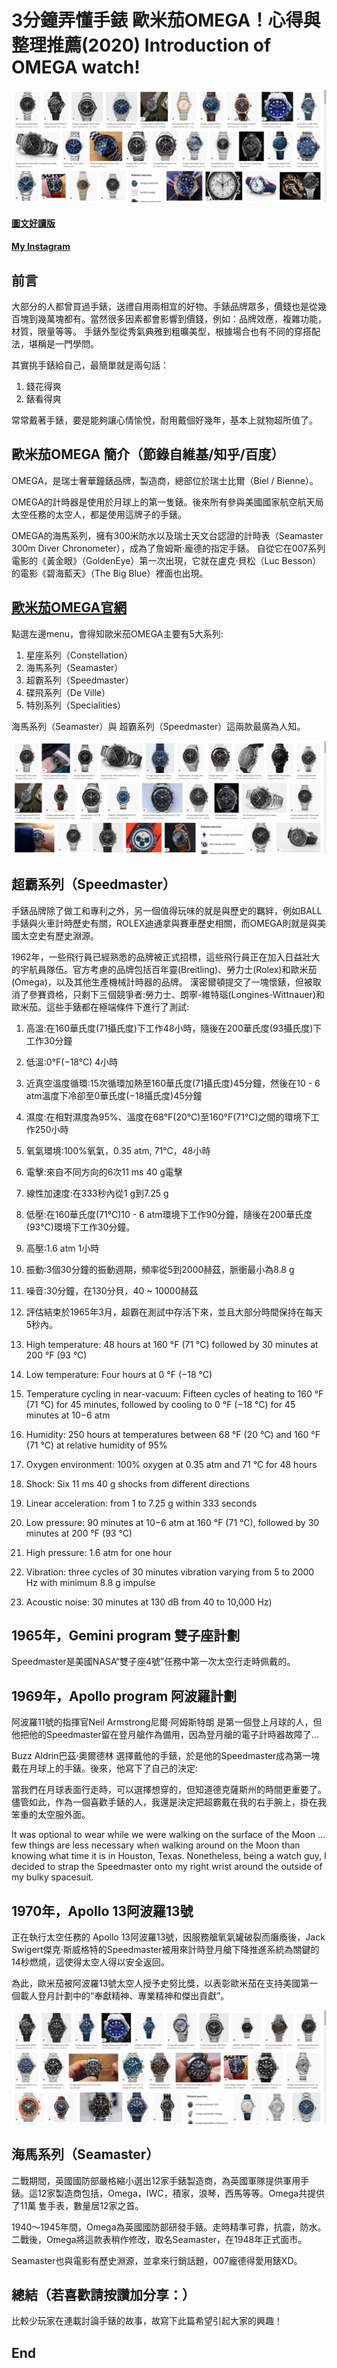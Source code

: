 # 3分鐘弄懂手錶 歐米茄OMEGA！心得與整理推薦(2020) Introduction of OMEGA watch!
![f1](https://github.com/HCH1/blog/blob/master/fig/omega1.JPG)

#### [圖文好讀版]()
#### [My Instagram](https://www.instagram.com/redbox111)

## 前言
大部分的人都曾買過手錶，送禮自用兩相宜的好物。手錶品牌眾多，價錢也是從幾百塊到幾萬塊都有。當然很多因素都會影響到價錢，例如：品牌效應，複雜功能，材質，限量等等。
手錶外型從秀氣典雅到粗曠美型，根據場合也有不同的穿搭配法，堪稱是一門學問。

其實挑手錶給自己，最簡單就是兩句話：
1. 錢花得爽
1. 錶看得爽

常常戴著手錶，要是能夠讓心情愉悅，耐用戴個好幾年，基本上就物超所值了。

## 歐米茄OMEGA 簡介（節錄自維基/知乎/百度）
OMEGA，是瑞士奢華鐘錶品牌，製造商，總部位於瑞士比爾（Biel / Bienne）。

OMEGA的計時器是使用於月球上的第一隻錶。後來所有參與美國國家航空航天局太空任務的太空人，都是使用這牌子的手錶。

OMEGA的海馬系列，擁有300米防水以及瑞士天文台認證的計時表（Seamaster 300m Diver Chronometer），成為了詹姆斯·龐德的指定手錶。
自從它在007系列電影的《黃金眼》（GoldenEye）第一次出現，它就在盧克·貝松（Luc Besson）的電影《碧海藍天》（The Big Blue）裡面也出現。

## [歐米茄OMEGA官網](https://www.omegawatches.com/)
點選左邊menu，會得知歐米茄OMEGA主要有5大系列:
1. 星座系列（Constellation）
1. 海馬系列（Seamaster）
1. 超霸系列（Speedmaster）
1. 碟飛系列（De Ville）
1. 特別系列（Specialities）

海馬系列（Seamaster）與 超霸系列（Speedmaster）這兩款最廣為人知。

![f1](https://github.com/HCH1/blog/blob/master/fig/omega1b.JPG)

## 超霸系列（Speedmaster）
手錶品牌除了做工和專利之外，另一個值得玩味的就是與歷史的羈絆，例如BALL手錶與火車計時歷史有關，ROLEX迪通拿與賽車歷史相關，而OMEGA則就是與美國太空史有歷史淵源。

1962年，一些飛行員已經熟悉的品牌被正式招標，這些飛行員正在加入日益壯大的宇航員隊伍。官方考慮的品牌包括百年靈(Breitling)、勞力士(Rolex)和歐米茄(Omega)，以及其他生產機械計時器的品牌。
漢密爾頓提交了一塊懷錶，但被取消了參賽資格，只剩下三個競爭者:勞力士、朗寧-維特瑙(Longines-Wittnauer)和歐米茄。這些手錶都在極端條件下進行了測試:

1. 高溫:在160華氏度(71攝氏度)下工作48小時，隨後在200華氏度(93攝氏度)下工作30分鐘
1. 低溫:0°F(−18°C) 4小時
1. 近真空溫度循環:15次循環加熱至160華氏度(71攝氏度)45分鐘，然後在10 - 6 atm溫度下冷卻至0華氏度(−18攝氏度)45分鐘
1. 濕度:在相對濕度為95%、溫度在68°F(20°C)至160°F(71°C)之間的環境下工作250小時
1. 氧氣環境:100%氧氣，0.35 atm, 71℃，48小時
1. 電擊:來自不同方向的6次11 ms 40 g電擊
1. 線性加速度:在333秒內從1 g到7.25 g
1. 低壓:在160華氏度(71℃)10 - 6 atm環境下工作90分鐘，隨後在200華氏度(93℃)環境下工作30分鐘。
1. 高壓:1.6 atm 1小時
1. 振動:3個30分鐘的振動週期，頻率從5到2000赫茲，脈衝最小為8.8 g
1. 噪音:30分鐘，在130分貝，40 ~ 10000赫茲
1. 評估結束於1965年3月，超霸在測試中存活下來，並且大部分時間保持在每天5秒內。

1. High temperature: 48 hours at 160 °F (71 °C) followed by 30 minutes at 200 °F (93 °C)
1. Low temperature: Four hours at 0 °F (−18 °C)
1. Temperature cycling in near-vacuum: Fifteen cycles of heating to 160 °F (71 °C) for 45 minutes, followed by cooling to 0 °F (−18 °C) for 45 minutes at 10−6 atm
1. Humidity: 250 hours at temperatures between 68 °F (20 °C) and 160 °F (71 °C) at relative humidity of 95%
1. Oxygen environment: 100% oxygen at 0.35 atm and 71 °C for 48 hours
1. Shock: Six 11 ms 40 g shocks from different directions
1. Linear acceleration: from 1 to 7.25 g within 333 seconds
1. Low pressure: 90 minutes at 10−6 atm at 160 °F (71 °C), followed by 30 minutes at 200 °F (93 °C)
1. High pressure: 1.6 atm for one hour
1. Vibration: three cycles of 30 minutes vibration varying from 5 to 2000 Hz with minimum 8.8 g impulse
1. Acoustic noise: 30 minutes at 130 dB from 40 to 10,000 Hz)

## 1965年，Gemini program 雙子座計劃
Speedmaster是美國NASA“雙子座4號”任務中第一次太空行走時佩戴的。

## 1969年，Apollo program 阿波羅計劃
阿波羅11號的指揮官Neil Armstrong尼爾·阿姆斯特朗 是第一個登上月球的人，但他把他的Speedmaster留在登月艙作為備用，因為登月艙的電子計時器故障了...

Buzz Aldrin巴茲·奧爾德林 選擇戴他的手錶，於是他的Speedmaster成為第一塊戴在月球上的手錶。後來，他寫下了自己的決定:

當我們在月球表面行走時，可以選擇想穿的，但知道德克薩斯州的時間更重要了。儘管如此，作為一個喜歡手錶的人，我還是決定把超霸戴在我的右手腕上，掛在我笨重的太空服外面。

It was optional to wear while we were walking on the surface of the Moon ... few things are less necessary when walking around on the Moon than knowing what time it is in Houston, Texas. Nonetheless, being a watch guy, I decided to strap the Speedmaster onto my right wrist around the outside of my bulky spacesuit.

## 1970年，Apollo 13阿波羅13號
正在執行太空任務的 Apollo 13阿波羅13號，因服務艙氧氣罐破裂而癱瘓後，Jack Swigert傑克·斯威格特的Speedmaster被用來計時登月艙下降推進系統為關鍵的14秒燃燒，這使得太空人得以安全返回。

為此，歐米茄被阿波羅13號太空人授予史努比獎，以表彰歐米茄在支持美國第一個載人登月計劃中的“奉獻精神、專業精神和傑出貢獻”。


![f1](https://github.com/HCH1/blog/blob/master/fig/omega1c.JPG)

## 海馬系列（Seamaster）
二戰期間，英國國防部嚴格縮小選出12家手錶製造商，為英國軍隊提供軍用手錶。這12家製造商包括，Omega，IWC，積家，浪琴，西馬等等。Omega共提供了11萬 隻手表，數量居12家之首。

1940〜1945年間，Omega為英國國防部研發手錶。走時精準可靠，抗震，防水。二戰後，Omega將這款表稍作修改，取名Seamaster，在1948年正式面市。

Seamaster也與電影有歷史淵源，並拿來行銷話題，007龐德得愛用錶XD。

## 總結（若喜歡請按讚加分享：）
比較少玩家在連載討論手錶的故事，故寫下此篇希望引起大家的興趣！

## End
